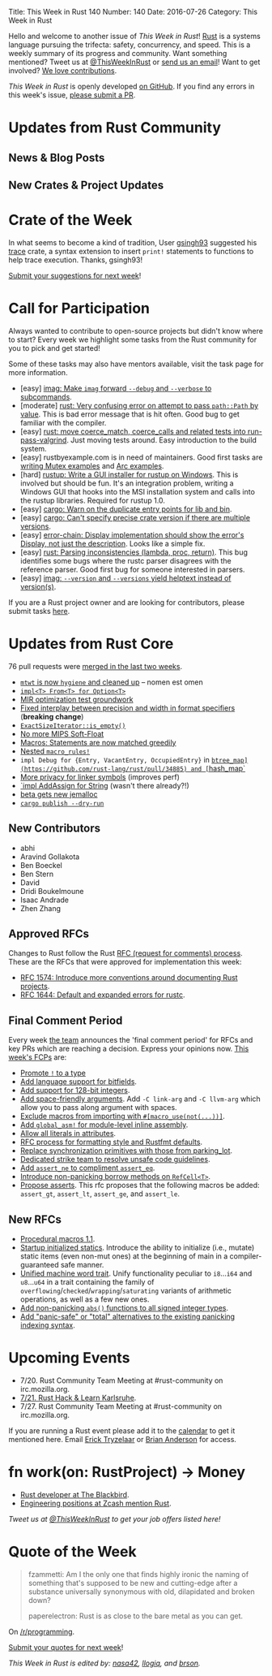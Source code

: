 Title: This Week in Rust 140
Number: 140
Date: 2016-07-26
Category: This Week in Rust

Hello and welcome to another issue of *This Week in Rust*!
[Rust](http://rust-lang.org) is a systems language pursuing the trifecta:
safety, concurrency, and speed. This is a weekly summary of its progress and
community. Want something mentioned? Tweet us at [@ThisWeekInRust](https://twitter.com/ThisWeekInRust) or [send us an
email](mailto:corey@octayn.net?subject=This%20Week%20in%20Rust%20Suggestion)!
Want to get involved? [We love
contributions](https://github.com/rust-lang/rust/blob/master/CONTRIBUTING.md).

*This Week in Rust* is openly developed [on GitHub](https://github.com/cmr/this-week-in-rust).
If you find any errors in this week's issue, [please submit a PR](https://github.com/cmr/this-week-in-rust/pulls).

# Updates from Rust Community

## News & Blog Posts

## New Crates & Project Updates

# Crate of the Week

In what seems to become a kind of tradition, User [gsingh93](https://users.rust-lang.org/users/gsingh93) suggested his [trace](https://crates.io/crates/trace) crate, a syntax extension to insert `print!` statements to functions to help trace execution. Thanks, gsingh93!

[Submit your suggestions for next week][submit_crate]!

[submit_crate]: https://users.rust-lang.org/t/crate-of-the-week/2704

# Call for Participation

Always wanted to contribute to open-source projects but didn't know where to start?
Every week we highlight some tasks from the Rust community for you to pick and get started!

Some of these tasks may also have mentors available, visit the task page for more information.

* [easy] [imag: Make `imag` forward `--debug` and `--verbose` to subcommands](https://github.com/matthiasbeyer/imag/issues/506).
* [moderate] [rust: Very confusing error on attempt to pass
  `path::Path` by
  value](https://github.com/rust-lang/rust/issues/23286). This is bad
  error message that is hit often. Good bug to get familiar with the
  compiler.
* [easy] [rust: move coerce_match, coerce_calls and related tests into
  run-pass-valgrind](https://github.com/rust-lang/rust/issues/21696). Just
  moving tests around. Easy introduction to the build system.
* [easy] rustbyexample.com is in need of maintainers. Good first tasks
  are [writing Mutex examples](https://github.com/rust-lang/rust-by-example/issues/105)
  and [Arc examples](https://github.com/rust-lang/rust-by-example/issues/104).
* [hard] [rustup: Write a GUI installer for rustup on
  Windows](https://github.com/rust-lang-nursery/rustup.rs/issues/253). This
  is involved but should be fun. It's an integration problem, writing
  a Windows GUI that hooks into the MSI installation system and calls
  into the rustup libraries. Required for rustup 1.0.
* [easy] [cargo: Warn on the duplicate entry points for lib and
  bin](https://github.com/rust-lang/cargo/issues/2800).
* [easy] [cargo: Can't specify precise crate version if there are
  multiple versions](https://github.com/rust-lang/cargo/issues/2773).
* [easy] [error-chain: Display implementation should show the error's
  Display, not just the
  description](https://github.com/brson/error-chain/issues/2). Looks
  like a simple fix.
* [easy] [rust: Parsing inconsistencies (lambda, proc,
  return)](https://github.com/rust-lang/rust/issues/28784). This bug
  identifies some bugs where the rustc parser disagrees with the
  reference parser. Good first bug for someone interested in parsers.
* [easy] [imag: `--version` and `--versions` yield helptext instead of version(s)](https://github.com/matthiasbeyer/imag/issues/540).

If you are a Rust project owner and are looking for contributors, please submit tasks [here][guidelines].

[guidelines]: https://users.rust-lang.org/t/twir-call-for-participation/4821

# Updates from Rust Core

76 pull requests were [merged in the last two weeks][merged].

[merged]: https://github.com/issues?q=is%3Apr+org%3Arust-lang+is%3Amerged+merged%3A2016-07-11..2016-07-18

* [`mtwt` is now `hygiene` and cleaned up](https://github.com/rust-lang/rust/pull/34860) – nomen est omen
* [`impl<T> From<T> for Option<T>`](https://github.com/rust-lang/rust/pull/34828)
* [MIR optimization test groundwork](https://github.com/rust-lang/rust/pull/34715)
* [Fixed interplay between precision and width in format specifiers](https://github.com/rust-lang/rust/pull/34544) (**breaking change**)
* [`ExactSizeIterator::is_empty()`](https://github.com/rust-lang/rust/pull/34357)
* [No more MIPS Soft-Float](https://github.com/rust-lang/rust/pull/34910)
* [Macros: Statements are now matched greedily](https://github.com/rust-lang/rust/pull/34886)
* [Nested `macro_rules!`](https://github.com/rust-lang/rust/pull/34925)
* `impl Debug for {Entry, VacantEntry, OccupiedEntry}` in [`btree_map](https://github.com/rust-lang/rust/pull/34885) and [`hash_map`](https://github.com/rust-lang/rust/pull/34937)
* [More privacy for linker symbols](https://github.com/rust-lang/rust/pull/34899) (improves perf)
* [`impl AddAssign for String](https://github.com/rust-lang/rust/pull/34890) (wasn't there already?!)
* [beta gets new jemalloc](https://github.com/rust-lang/rust/pull/34927)
* [`cargo publish --dry-run`](https://github.com/rust-lang/cargo/pull/2849)

## New Contributors

* abhi
* Aravind Gollakota
* Ben Boeckel
* Ben Stern
* David
* Dridi Boukelmoune
* Isaac Andrade
* Zhen Zhang

## Approved RFCs

Changes to Rust follow the Rust [RFC (request for comments)
process](https://github.com/rust-lang/rfcs#rust-rfcs). These
are the RFCs that were approved for implementation this week:

* [RFC 1574: Introduce more conventions around documenting Rust projects](https://github.com/rust-lang/rfcs/pull/1574).
* [RFC 1644: Default and expanded errors for rustc](https://github.com/rust-lang/rfcs/pull/1644).

## Final Comment Period

Every week [the team](https://www.rust-lang.org/team.html) announces the
'final comment period' for RFCs and key PRs which are reaching a
decision. Express your opinions now. [This week's FCPs][fcp] are:

[fcp]: https://github.com/rust-lang/rfcs/labels/final-comment-period

* [Promote `!` to a type](https://github.com/rust-lang/rfcs/pull/1216)
* [Add language support for bitfields](https://github.com/rust-lang/rfcs/pull/1449).
* [Add support for 128-bit integers](https://github.com/rust-lang/rfcs/pull/1504).
* [Add space-friendly arguments](https://github.com/rust-lang/rfcs/pull/1509). Add `-C link-arg` and `-C llvm-arg` which allow you to pass along argument with spaces.
* [Exclude macros from importing with `#[macro_use(not(...))]`](https://github.com/rust-lang/rfcs/pull/1517).
* [Add `global_asm!` for module-level inline assembly](https://github.com/rust-lang/rfcs/pull/1548).
* [Allow all literals in attributes](https://github.com/rust-lang/rfcs/pull/1559).
* [RFC process for formatting style and Rustfmt defaults](https://github.com/rust-lang/rfcs/pull/1607).
* [Replace synchronization primitives with those from parking_lot](https://github.com/rust-lang/rfcs/pull/1632).
* [Dedicated strike team to resolve unsafe code guidelines](https://github.com/rust-lang/rfcs/pull/1643).
* [Add `assert_ne` to compliment `assert_eq`](https://github.com/rust-lang/rfcs/pull/1653).
* [Introduce non-panicking borrow methods on `RefCell<T>`](https://github.com/rust-lang/rfcs/pull/1660).
* [Propose asserts](https://github.com/rust-lang/rfcs/pull/1662). This rfc proposes that the following macros be added: `assert_gt`, `assert_lt`, `assert_ge`, and `assert_le`.

## New RFCs

* [Procedural macros 1.1](https://github.com/rust-lang/rfcs/pull/1681).
* [Startup initialized statics](https://github.com/rust-lang/rfcs/pull/1674). Introduce the ability to initialize (i.e., mutate) static items (even non-mut ones) at the beginning of main in a compiler-guaranteed safe manner.
* [Unified machine word trait](https://github.com/rust-lang/rfcs/pull/1676). Unify functionality peculiar to `i8`…`i64` and `u8`…`u64` in a trait containing the family of `overflowing`/`checked`/`wrapping`/`saturating` variants of arithmetic operations, as well as a few new ones.
* [Add non-panicking `abs()` functions to all signed integer types](https://github.com/rust-lang/rfcs/pull/1678).
* [Add "panic-safe" or "total" alternatives to the existing panicking indexing syntax](https://github.com/rust-lang/rfcs/pull/1679).

# Upcoming Events

* 7/20. Rust Community Team Meeting at #rust-community on irc.mozilla.org.
* [7/21. Rust Hack & Learn Karlsruhe](http://www.meetup.com/Rust-Hack-Learn-Karlsruhe/events/232621692/).
* 7/27. Rust Community Team Meeting at #rust-community on irc.mozilla.org.

If you are running a Rust event please add it to the [calendar] to get
it mentioned here. Email [Erick Tryzelaar][erickt] or [Brian
Anderson][brson] for access.

[calendar]: https://www.google.com/calendar/embed?src=apd9vmbc22egenmtu5l6c5jbfc%40group.calendar.google.com
[erickt]: mailto:erick.tryzelaar@gmail.com
[brson]: mailto:banderson@mozilla.com

# fn work(on: RustProject) -> Money

* [Rust developer at The Blackbird](https://rust.jobboard.io/jobs/394482-rust-developer-at-the-blackbird).
* [Engineering positions at Zcash mention Rust](https://z.cash/blog/hiring.html).

*Tweet us at [@ThisWeekInRust](https://twitter.com/ThisWeekInRust) to get your job offers listed here!*

# Quote of the Week

> fzammetti:
> Am I the only one that finds highly ironic the naming of something that's supposed to be new and cutting-edge after a substance universally synonymous with old, dilapidated and broken down?
>
> paperelectron:
> Rust is as close to the bare metal as you can get.

On [/r/programming](https://www.reddit.com/r/programming/comments/4sgzk5/shipping_rust_in_firefox/d59d2lp).

[Submit your quotes for next week][submit]!

[submit]: http://users.rust-lang.org/t/twir-quote-of-the-week/328

*This Week in Rust is edited by: [nasa42](https://github.com/nasa42), [llogiq](https://github.com/llogiq), and [brson](https://github.com/brson).*
